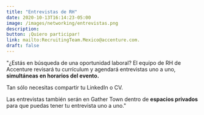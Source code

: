 ```yaml
---
title: "Entrevistas de RH"
date: 2020-10-13T16:14:23-05:00
image: /images/networking/entrevistas.png
description: 
button: ¡Quiero participar!
link: mailto:RecruitingTeam.Mexico@accenture.com.
draft: false
---
```


"¿Estás en búsqueda de una oportunidad laboral? El equipo de RH de Accenture revisará tu currículum y agendará entrevistas uno a uno, <b>simultáneas en horarios del evento. </b>

Tan sólo necesitas compartir tu LinkedIn o CV.

Las entrevistas también serán en Gather Town dentro de <b>espacios privados</b> para que puedas tener tu entrevista uno a uno."

